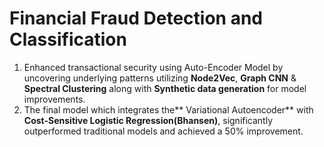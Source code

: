 # Financial Fraud Detection and Classification
1. Enhanced transactional security using Auto-Encoder Model by uncovering underlying patterns utilizing **Node2Vec**, **Graph CNN** & **Spectral Clustering** along with **Synthetic data generation** for model improvements.
2. The final model which integrates the** Variational Autoencoder** with **Cost-Sensitive Logistic Regression(Bhansen)**, significantly outperformed traditional models and achieved a 50% improvement.
